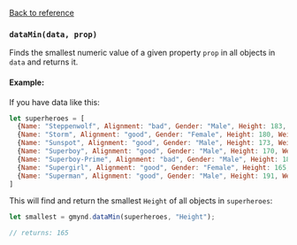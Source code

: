 [Back to reference](../README.md)

### `dataMin(data, prop)`
Finds the smallest numeric value of a given property `prop` in all objects in `data` and returns it.

#### Example:

If you have data like this:

```javascript
let superheroes = [
  {Name: "Steppenwolf", Alignment: "bad", Gender: "Male", Height: 183, Weight: 91},
  {Name: "Storm", Alignment: "good", Gender: "Female", Height: 180, Weight: 57},
  {Name: "Sunspot", Alignment: "good", Gender: "Male", Height: 173, Weight: 77},
  {Name: "Superboy", Alignment: "good", Gender: "Male", Height: 170, Weight: 68},
  {Name: "Superboy-Prime", Alignment: "bad", Gender: "Male", Height: 180, Weight: 77},
  {Name: "Supergirl", Alignment: "good", Gender: "Female", Height: 165, Weight: 54},
  {Name: "Superman", Alignment: "good", Gender: "Male", Height: 191, Weight: 101}
]
```

This will find and return the smallest `Height` of all objects in `superheroes`:

```javascript
let smallest = gmynd.dataMin(superheroes, "Height");

// returns: 165
```